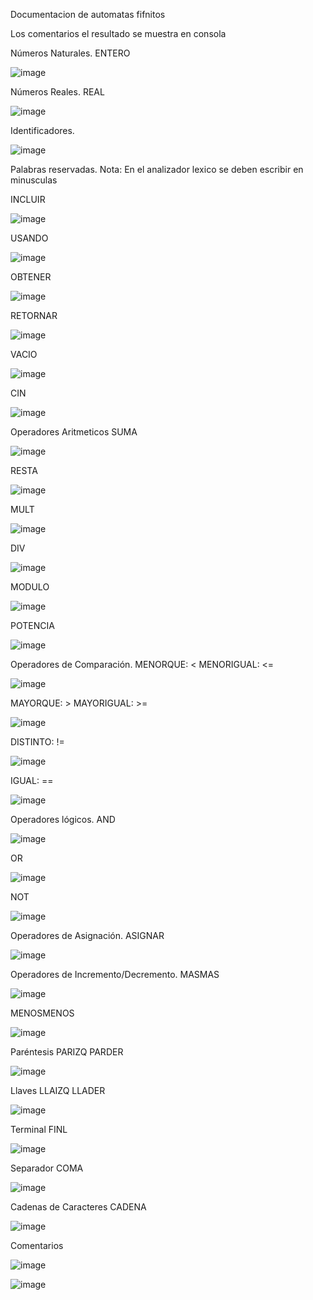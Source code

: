 Documentacion de automatas fifnitos

Los comentarios el resultado se muestra en consola

Números Naturales.
ENTERO

![image](https://github.com/CSBMStyles/Analizador-Lexico/assets/114110116/94c2df88-664e-42f0-bce7-58eeb80d6f0c)

Números Reales.
REAL

![image](https://github.com/CSBMStyles/Analizador-Lexico/assets/114110116/10f8781d-96c7-4e94-a83f-937a2ff77355)

Identificadores.

![image](https://github.com/CSBMStyles/Analizador-Lexico/assets/114110116/b8de8d86-7872-4a7f-b8be-d240c80ba33f)

Palabras reservadas.
Nota: En el analizador lexico se deben escribir en minusculas

INCLUIR

![image](https://github.com/CSBMStyles/Analizador-Lexico/assets/114110116/25bb61dd-7eff-463f-bd10-bd2a38405b79)

USANDO

![image](https://github.com/CSBMStyles/Analizador-Lexico/assets/114110116/dbd128ba-373e-4ccc-b9a1-3f8f5ee28396)

OBTENER

![image](https://github.com/CSBMStyles/Analizador-Lexico/assets/114110116/03ade588-edf0-4631-96ab-642daccd6922)

RETORNAR

![image](https://github.com/CSBMStyles/Analizador-Lexico/assets/114110116/ceac4e1d-0628-43a1-a456-14c63458e667)

VACIO

![image](https://github.com/CSBMStyles/Analizador-Lexico/assets/114110116/c67001e7-0e4b-49ee-919c-a7cee68cc314)

CIN

![image](https://github.com/CSBMStyles/Analizador-Lexico/assets/114110116/4244c9cb-78e8-4dbd-8671-d17b6fd4e8f0)

Operadores Aritmeticos
SUMA

![image](https://github.com/CSBMStyles/Analizador-Lexico/assets/114110116/1a1535d3-95b5-4d70-9e40-315a1d700f29)

RESTA

![image](https://github.com/CSBMStyles/Analizador-Lexico/assets/114110116/f028151b-00ea-46da-91c8-f66251267a0e)

MULT

![image](https://github.com/CSBMStyles/Analizador-Lexico/assets/114110116/bcd986c7-510b-4c8c-8eda-7e427667c1aa)

DIV

![image](https://github.com/CSBMStyles/Analizador-Lexico/assets/114110116/6185f245-72f3-48d6-9233-dd9bcd0e7074)

MODULO

![image](https://github.com/CSBMStyles/Analizador-Lexico/assets/114110116/169f2cc8-db4b-40fb-a810-f71b090a930d)

POTENCIA

![image](https://github.com/CSBMStyles/Analizador-Lexico/assets/114110116/bd3dad49-eb1d-4ef6-bf07-fc2fa7d235dd)

Operadores de Comparación.
MENORQUE: <
MENORIGUAL: <=

![image](https://github.com/CSBMStyles/Analizador-Lexico/assets/114110116/5cdeb0a1-4f8b-48c8-b9c0-e93683b9a4c9)

MAYORQUE: >
MAYORIGUAL: >=

![image](https://github.com/CSBMStyles/Analizador-Lexico/assets/114110116/097080a7-f0af-4f3b-ad75-fdf75f4badba)

DISTINTO: !=

![image](https://github.com/CSBMStyles/Analizador-Lexico/assets/114110116/8c39057e-bff4-4acd-b3d7-a4706ff6786a)

IGUAL: ==

![image](https://github.com/CSBMStyles/Analizador-Lexico/assets/114110116/d5986ed5-7b7c-4a70-b7aa-213439bf9b77)

Operadores lógicos.
AND

![image](https://github.com/CSBMStyles/Analizador-Lexico/assets/114110116/286de971-299d-4f48-9d6d-df9637900278)

OR

![image](https://github.com/CSBMStyles/Analizador-Lexico/assets/114110116/e6077d00-fa66-4062-86a0-502eb2d433e2)

NOT

![image](https://github.com/CSBMStyles/Analizador-Lexico/assets/114110116/1d680a6c-aa15-4dec-9c33-5419f2a23ca5)

Operadores de Asignación.
ASIGNAR

![image](https://github.com/CSBMStyles/Analizador-Lexico/assets/114110116/e5a4c62b-01c4-4469-81b9-050d2c439eb2)

Operadores de Incremento/Decremento.
MASMAS

![image](https://github.com/CSBMStyles/Analizador-Lexico/assets/114110116/36538666-656d-4a9f-b298-20fcc2aefc6a)

MENOSMENOS

![image](https://github.com/CSBMStyles/Analizador-Lexico/assets/114110116/c386bb41-967c-4a7f-9c03-a9fdfc43b72b)

Paréntesis
PARIZQ
PARDER

![image](https://github.com/CSBMStyles/Analizador-Lexico/assets/114110116/deba7344-b6b3-4015-ab46-84e205ff31d3)

Llaves
LLAIZQ
LLADER

![image](https://github.com/CSBMStyles/Analizador-Lexico/assets/114110116/5646234b-97ac-4409-bc6f-fa94d7183acf)

Terminal
FINL

![image](https://github.com/CSBMStyles/Analizador-Lexico/assets/114110116/967e7612-fee8-4875-9771-12343d6fd168)

Separador
COMA

![image](https://github.com/CSBMStyles/Analizador-Lexico/assets/114110116/68dae1a1-7756-41c1-b02f-93710bdc1c96)

Cadenas de Caracteres
CADENA

![image](https://github.com/CSBMStyles/Analizador-Lexico/assets/114110116/c8cabfda-6829-4482-a83d-644e802c461c)

Comentarios

![image](https://github.com/CSBMStyles/Analizador-Lexico/assets/114110116/52ef3b94-ec6f-4346-9da3-5afa9a47c3db)

![image](https://github.com/CSBMStyles/Analizador-Lexico/assets/114110116/cec5c3f4-d512-4146-a84c-6da6917db658)
